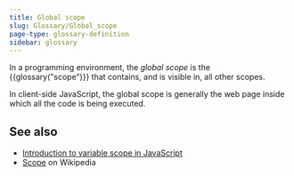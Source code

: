 ```yaml
---
title: Global scope
slug: Glossary/Global_scope
page-type: glossary-definition
sidebar: glossary
---
```


In a programming environment, the _global scope_ is the {{glossary("scope")}} that contains, and is visible in, all other scopes.

In client-side JavaScript, the global scope is generally the web page inside which all the code is being executed.

## See also

- [Introduction to variable scope in JavaScript](/en-US/docs/Web/JavaScript/Guide/Grammar_and_types#variable_scope)
- [Scope](<https://en.wikipedia.org/wiki/Scope_(computer_science)>) on Wikipedia
